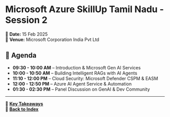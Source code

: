 # Microsoft Azure SkillUp Tamil Nadu - Session 2  
📅 **Date:** 15 Feb 2025  
📍 **Venue:** Microsoft Corporation India Pvt Ltd  

## 📝 Agenda  
- **09:30 - 10:00 AM** – Introduction & Microsoft Gen AI Services  
- **10:00 - 10:50 AM** – Building Intelligent RAGs with AI Agents  
- **11:10 - 12:00 PM** – Cloud Security: Microsoft Defender CSPM & EASM  
- **12:00 - 12:50 PM** – Azure AI Agent Service & Automation  
- **01:30 - 02:30 PM** – Panel Discussion on GenAI & Dev Community  

---
🔗 **[Key Takeaways](../takeaways/microsoft-azure-skillup-2025-takeaways.md)**  
🔗 **[Back to Index](../README.md)**
 
